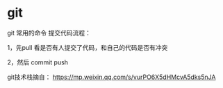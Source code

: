 # git
git 常用的命令
提交代码流程：

1，先pull 看是否有人提交了代码，和自己的代码是否有冲突

2，然后 commit push 

git技术栈摘自：
https://mp.weixin.qq.com/s/vurPO6X5dHMcvA5dks5nJA
